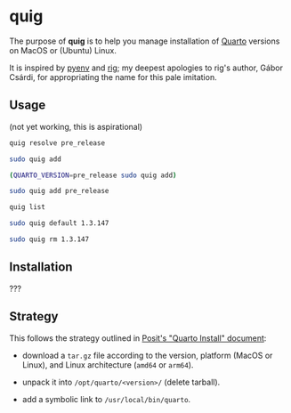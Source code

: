 # quig

The purpose of **quig** is to help you manage installation of [Quarto](https://quarto.org/) versions on MacOS or (Ubuntu) Linux.

It is inspired by [pyenv](https://github.com/pyenv/pyenv) and [rig](https://github.com/r-lib/rig); my deepest apologies to rig's author, Gábor Csárdi, for appropriating the name for this pale imitation.

## Usage

(not yet working, this is aspirational)

```bash
quig resolve pre_release
```

```bash
sudo quig add
```

```bash
(QUARTO_VERSION=pre_release sudo quig add)
```

```bash
sudo quig add pre_release
```

```bash
quig list
```

```bash
sudo quig default 1.3.147
```

```bash
sudo quig rm 1.3.147
``` 

## Installation

???

## Strategy

This follows the strategy outlined in [Posit's "Quarto Install" document](https://docs.posit.co/resources/install-quarto/#quarto-tar-file-install):

- download a `tar.gz` file according to the version, platform (MacOS or Linux), and Linux architecture (`amd64` or `arm64`).

- unpack it into `/opt/quarto/<version>/` (delete tarball).

- add a symbolic link to `/usr/local/bin/quarto`.